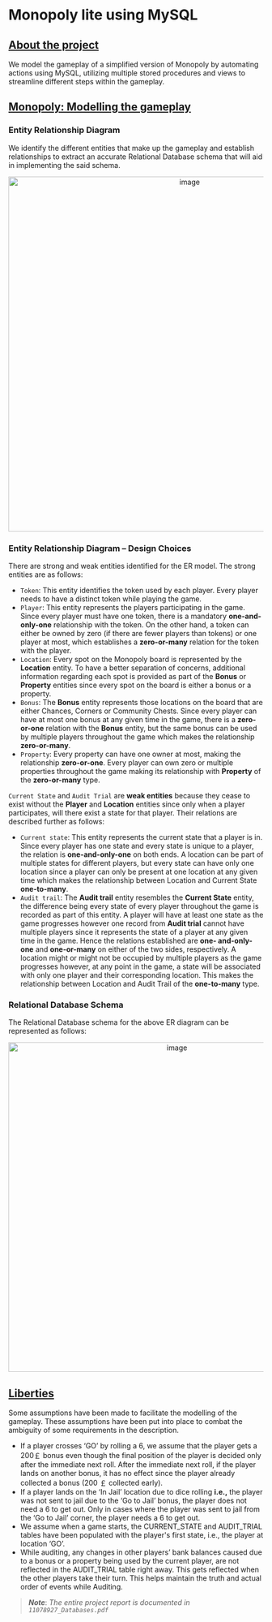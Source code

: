 # Monopoly lite using MySQL

## <u>About the project</u>
We model the gameplay of a simplified version of Monopoly by automating actions using MySQL, utilizing multiple stored procedures and views to streamline different steps within the gameplay.


## <u>Monopoly: Modelling the gameplay</u>
### Entity Relationship Diagram
We identify the different entities that make up the gameplay and establish relationships to extract an accurate Relational Database schema that will aid in implementing the said schema.   
<div align="center"><img width="700" alt="image" src="https://github.com/ThusharaN/Monopoly-Lite/assets/85170859/641e18f0-ade4-402f-bb68-cc51d623c331"></div>

### Entity Relationship Diagram – Design Choices
There are strong and weak entities identified for the ER model. The strong entities are as follows: 
- `Token`: This entity identifies the token used by each player. Every player needs to have a distinct token while playing the game. 
- `Player`: This entity represents the players participating in the game. Since every player must have one token, there is a mandatory **one-and-only-one** relationship with the token. On the other hand, a token can either be owned by zero (if there are fewer players than tokens) or one player at most, which establishes a **zero-or-many** relation for the token with the player. 
- `Location`: Every spot on the Monopoly board is represented by the **Location** entity. To have a better separation of concerns, additional information regarding each spot is provided as part of the **Bonus** or **Property** entities since every spot on the board is either a bonus or a property.
- `Bonus`: The  **Bonus**  entity  represents  those  locations  on  the  board  that  are  either  Chances,  Corners  or Community Chests. Since every player can have at most one bonus at any given time in the game, there is a **zero-or-one** relation with the **Bonus** entity, but the same bonus can be used by multiple players throughout the game which makes the relationship **zero-or-many**.  
- `Property`: Every property can have one owner at most, making the relationship **zero-or-one**. Every player can own zero or multiple properties throughout the game making its relationship with **Property** of the **zero-or-many** type.

`Current State` and `Audit Trial` are **weak entities** because they cease to exist without the **Player** and **Location** entities since only when a player participates, will there exist a state for that player. Their relations are described further as follows: 

- `Current state`: This entity represents the current state that a player is in. Since every player has one state and every state is unique to a player, the relation is **one-and-only-one** on both ends. A location can be part of multiple states for different players, but every state can have only one location since a player can only be present at one location at any given time which makes the relationship between Location and Current State **one-to-many**. 
- `Audit trail`: The **Audit trail** entity resembles the **Current State** entity, the difference being every state of every player throughout the game is recorded as part of this entity. A player will have at least one state as the game progresses however one record from **Audit trial** cannot have multiple players since it represents the state of a player at any given time in the game. Hence the relations established are **one- and-only-one** and **one-or-many** on either of the two sides, respectively. A location might or might not be occupied by multiple players as the game progresses however, at any point in the game, a state will be associated with only one player and their corresponding location. This makes the relationship between Location and Audit Trail of the **one-to-many** type.  


### Relational Database Schema 
The Relational Database schema for the above ER diagram can be represented as follows: 
<div align="center"><img width="650" alt="image" src="https://github.com/ThusharaN/Monopoly-Lite/assets/85170859/db72f9c6-781f-4183-af0c-91afc2a873a0"></div>


## <u>Liberties</u>
Some assumptions have been made to facilitate the modelling of the gameplay. These assumptions have been put into place to combat the ambiguity of some requirements in the description. 
- If a player crosses ‘GO’ by rolling a 6, we assume that the player gets a 200￡ bonus even though the final position of the player is decided only after the immediate next roll. After the immediate next roll, if the player lands on another bonus, it has no effect since the player already collected a bonus (200 ￡ collected early). 
- If a player lands on the ‘In Jail’ location due to dice rolling **i.e.,** the player was not sent to jail due to the ‘Go to Jail’ bonus, the player does not need a 6 to get out. Only in cases where the player was sent to jail from the ‘Go to Jail’ corner, the player needs a 6 to get out. 
- We  assume  when  a  game  starts,  the  CURRENT\_STATE  and  AUDIT\_TRIAL  tables  have  been populated with the player's first state, i.e., the player at location ‘GO’. 
- While auditing, any changes in other players’ bank balances caused due to a bonus or a property being used by the current player, are not reflected in the AUDIT\_TRIAL table right away. This gets reflected when the other players take their turn. This helps maintain the truth and actual order of events while Auditing. 

> _**Note**_: _The entire project report is documented in `11078927_Databases.pdf`_
